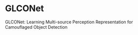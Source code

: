 # GLCONet
GLCONet: Learning Multi-source Perception Representation for Camouflaged Object Detection 
